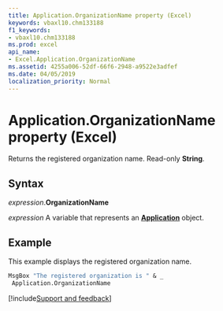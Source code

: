 ```yaml
---
title: Application.OrganizationName property (Excel)
keywords: vbaxl10.chm133188
f1_keywords:
- vbaxl10.chm133188
ms.prod: excel
api_name:
- Excel.Application.OrganizationName
ms.assetid: 4255a006-52df-66f6-2948-a9522e3adfef
ms.date: 04/05/2019
localization_priority: Normal
---
```



# Application.OrganizationName property (Excel)

Returns the registered organization name. Read-only **String**.


## Syntax

_expression_.**OrganizationName**

_expression_ A variable that represents an **[Application](Excel.Application(object).md)** object.


## Example

This example displays the registered organization name.

```vb
MsgBox "The registered organization is " & _ 
 Application.OrganizationName
```




[!include[Support and feedback](~/includes/feedback-boilerplate.md)]